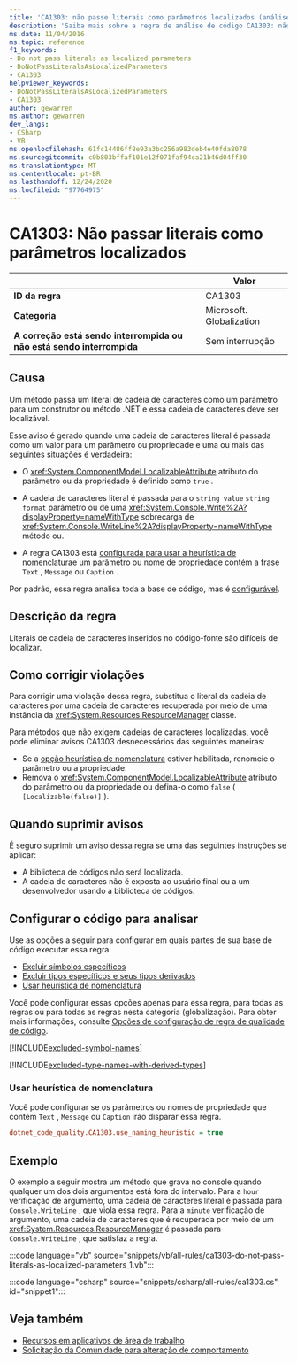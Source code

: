 ```yaml
---
title: 'CA1303: não passe literais como parâmetros localizados (análise de código)'
description: 'Saiba mais sobre a regra de análise de código CA1303: não passe literais como parâmetros localizados'
ms.date: 11/04/2016
ms.topic: reference
f1_keywords:
- Do not pass literals as localized parameters
- DoNotPassLiteralsAsLocalizedParameters
- CA1303
helpviewer_keywords:
- DoNotPassLiteralsAsLocalizedParameters
- CA1303
author: gewarren
ms.author: gewarren
dev_langs:
- CSharp
- VB
ms.openlocfilehash: 61fc14486ff8e93a3bc256a983deb4e40fda8078
ms.sourcegitcommit: c0b803bffaf101e12f071faf94ca21b46d04ff30
ms.translationtype: MT
ms.contentlocale: pt-BR
ms.lasthandoff: 12/24/2020
ms.locfileid: "97764975"
---
```

# <a name="ca1303-do-not-pass-literals-as-localized-parameters"></a>CA1303: Não passar literais como parâmetros localizados

| | Valor |
|-|-|
| **ID da regra** |CA1303|
| **Categoria** |Microsoft. Globalization|
| **A correção está sendo interrompida ou não está sendo interrompida** |Sem interrupção|

## <a name="cause"></a>Causa

Um método passa um literal de cadeia de caracteres como um parâmetro para um construtor ou método .NET e essa cadeia de caracteres deve ser localizável.

Esse aviso é gerado quando uma cadeia de caracteres literal é passada como um valor para um parâmetro ou propriedade e uma ou mais das seguintes situações é verdadeira:

- O <xref:System.ComponentModel.LocalizableAttribute> atributo do parâmetro ou da propriedade é definido como `true` .

- A cadeia de caracteres literal é passada para o `string value` `string format` parâmetro ou de uma <xref:System.Console.Write%2A?displayProperty=nameWithType> sobrecarga de <xref:System.Console.WriteLine%2A?displayProperty=nameWithType> método ou.

- A regra CA1303 está [configurada para usar a heurística de nomenclatura](#use-naming-heuristic)e um parâmetro ou nome de propriedade contém a frase `Text` , `Message` ou `Caption` .

Por padrão, essa regra analisa toda a base de código, mas é [configurável](#configure-code-to-analyze).

## <a name="rule-description"></a>Descrição da regra

Literais de cadeia de caracteres inseridos no código-fonte são difíceis de localizar.

## <a name="how-to-fix-violations"></a>Como corrigir violações

Para corrigir uma violação dessa regra, substitua o literal da cadeia de caracteres por uma cadeia de caracteres recuperada por meio de uma instância da <xref:System.Resources.ResourceManager> classe.

Para métodos que não exigem cadeias de caracteres localizadas, você pode eliminar avisos CA1303 desnecessários das seguintes maneiras:

- Se a [opção heurística de nomenclatura](#use-naming-heuristic) estiver habilitada, renomeie o parâmetro ou a propriedade.
- Remova o <xref:System.ComponentModel.LocalizableAttribute> atributo do parâmetro ou da propriedade ou defina-o como `false` ( `[Localizable(false)]` ).

## <a name="when-to-suppress-warnings"></a>Quando suprimir avisos

É seguro suprimir um aviso dessa regra se uma das seguintes instruções se aplicar:

- A biblioteca de códigos não será localizada.
- A cadeia de caracteres não é exposta ao usuário final ou a um desenvolvedor usando a biblioteca de códigos.

## <a name="configure-code-to-analyze"></a>Configurar o código para analisar

Use as opções a seguir para configurar em quais partes de sua base de código executar essa regra.

- [Excluir símbolos específicos](#exclude-specific-symbols)
- [Excluir tipos específicos e seus tipos derivados](#exclude-specific-types-and-their-derived-types)
- [Usar heurística de nomenclatura](#use-naming-heuristic)

Você pode configurar essas opções apenas para essa regra, para todas as regras ou para todas as regras nesta categoria (globalização). Para obter mais informações, consulte [Opções de configuração de regra de qualidade de código](../code-quality-rule-options.md).

[!INCLUDE[excluded-symbol-names](~/includes/code-analysis/excluded-symbol-names.md)]

[!INCLUDE[excluded-type-names-with-derived-types](~/includes/code-analysis/excluded-type-names-with-derived-types.md)]

### <a name="use-naming-heuristic"></a>Usar heurística de nomenclatura

Você pode configurar se os parâmetros ou nomes de propriedade que contêm `Text` , `Message` ou `Caption` irão disparar essa regra.

```ini
dotnet_code_quality.CA1303.use_naming_heuristic = true
```

## <a name="example"></a>Exemplo

O exemplo a seguir mostra um método que grava no console quando qualquer um dos dois argumentos está fora do intervalo. Para a `hour` verificação de argumento, uma cadeia de caracteres literal é passada para `Console.WriteLine` , que viola essa regra. Para a `minute` verificação de argumento, uma cadeia de caracteres que é recuperada por meio de um <xref:System.Resources.ResourceManager> é passada para `Console.WriteLine` , que satisfaz a regra.

:::code language="vb" source="snippets/vb/all-rules/ca1303-do-not-pass-literals-as-localized-parameters_1.vb":::

:::code language="csharp" source="snippets/csharp/all-rules/ca1303.cs" id="snippet1":::

## <a name="see-also"></a>Veja também

- [Recursos em aplicativos de área de trabalho](../../../framework/resources/index.md)
- [Solicitação da Comunidade para alteração de comportamento](https://github.com/dotnet/roslyn-analyzers/issues/2933)

